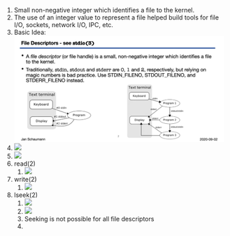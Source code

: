 1. Small non-negative integer which identifies a file to the kernel. 
2. The use of an integer value to represent a file helped build tools for file I/O, sockets, network I/O, IPC, etc.
3. Basic Idea: ![file_descriptors.png](./images/file_descriptors.png)
4. ![](descriptor_table.png)
5. ![](forking.png)
6. read(2)
	1. ![](read(2).png)
7. write(2)
	1. ![](write(2).png)
8. lseek(2)
	1. ![](lseek(2).png)
	2. ![](lseek_usage.png)
	3. Seeking is not possible for all file descriptors
	4. 